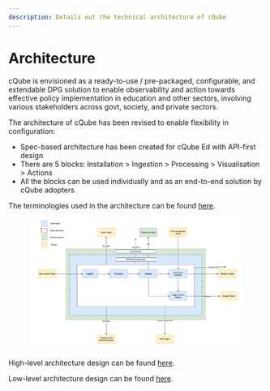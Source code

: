 ```yaml
---
description: Details out the technical architecture of cQube
---
```


# Architecture

cQube is envisioned as a ready-to-use / pre-packaged, configurable, and extendable DPG solution to enable observability and action towards effective policy implementation in education and other sectors, involving various stakeholders across govt, society, and private sectors.

The architecture of cQube has been revised to enable flexibility in configuration:

* Spec-based architecture has been created for cQube Ed with API-first design
* There are 5 blocks: Installation > Ingestion > Processing > Visualisation > Actions
* All the blocks can be used individually and as an end-to-end solution by cQube adopters

The terminologies used in the architecture can be found [here](https://project-sunbird.atlassian.net/wiki/spaces/CQUB/pages/3258024044/cQube+Design+Document+Nov+2022#1.-Terminologies).



<figure><img src="../.gitbook/assets/image (9).png" alt=""><figcaption></figcaption></figure>

High-level architecture design can be found [here](https://project-sunbird.atlassian.net/wiki/spaces/CQUB/pages/3258024044/cQube+Design+Document+Nov+2022).

Low-level architecture design can be found [here](https://project-sunbird.atlassian.net/wiki/spaces/CQUB/pages/3266740614/cQube+LLD+-+v12Dec2022).
